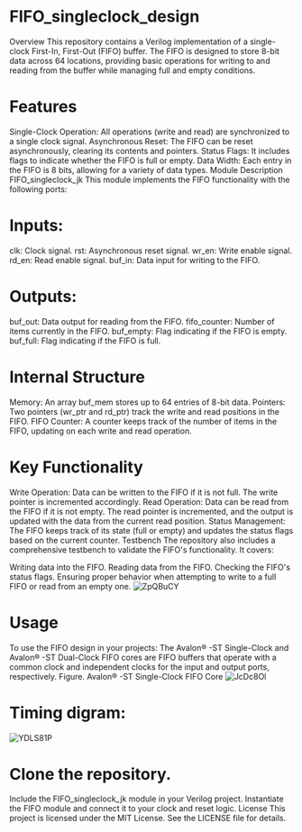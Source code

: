 # FIFO_singleclock_design
Overview
This repository contains a Verilog implementation of a single-clock First-In, First-Out (FIFO) buffer. The FIFO is designed to store 8-bit data across 64 locations, providing basic operations for writing to and reading from the buffer while managing full and empty conditions.

# Features
Single-Clock Operation: All operations (write and read) are synchronized to a single clock signal.
Asynchronous Reset: The FIFO can be reset asynchronously, clearing its contents and pointers.
Status Flags: It includes flags to indicate whether the FIFO is full or empty.
Data Width: Each entry in the FIFO is 8 bits, allowing for a variety of data types.
Module Description
FIFO_singleclock_jk
This module implements the FIFO functionality with the following ports:

# Inputs:

clk: Clock signal.
rst: Asynchronous reset signal.
wr_en: Write enable signal.
rd_en: Read enable signal.
buf_in: Data input for writing to the FIFO.
# Outputs:

buf_out: Data output for reading from the FIFO.
fifo_counter: Number of items currently in the FIFO.
buf_empty: Flag indicating if the FIFO is empty.
buf_full: Flag indicating if the FIFO is full.
# Internal Structure
Memory: An array buf_mem stores up to 64 entries of 8-bit data.
Pointers: Two pointers (wr_ptr and rd_ptr) track the write and read positions in the FIFO.
FIFO Counter: A counter keeps track of the number of items in the FIFO, updating on each write and read operation.
# Key Functionality
Write Operation: Data can be written to the FIFO if it is not full. The write pointer is incremented accordingly.
Read Operation: Data can be read from the FIFO if it is not empty. The read pointer is incremented, and the output is updated with the data from the current read position.
Status Management: The FIFO keeps track of its state (full or empty) and updates the status flags based on the current counter.
Testbench
The repository also includes a comprehensive testbench to validate the FIFO's functionality. It covers:

Writing data into the FIFO.
Reading data from the FIFO.
Checking the FIFO's status flags.
Ensuring proper behavior when attempting to write to a full FIFO or read from an empty one.
![ZpQBuCY](https://github.com/user-attachments/assets/58bb0268-c9ce-48f0-838c-072829c516b1)

# Usage
To use the FIFO design in your projects:
The Avalon® -ST Single-Clock and Avalon® -ST Dual-Clock FIFO cores are FIFO buffers that operate with a common clock and independent clocks for the input and output ports, respectively.
Figure. Avalon® -ST Single-Clock FIFO Core
![JcDc8Ol](https://github.com/user-attachments/assets/cf3e7ddf-cd51-4287-8812-28e12de5f876)

# Timing digram:
![YDLS81P](https://github.com/user-attachments/assets/5b8f7ce7-ba5e-498d-a430-3c1293d5b360)

# Clone the repository.
Include the FIFO_singleclock_jk module in your Verilog project.
Instantiate the FIFO module and connect it to your clock and reset logic.
License
This project is licensed under the MIT License. See the LICENSE file for details.


